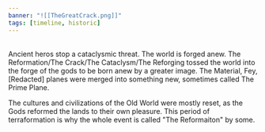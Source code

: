 ```yaml
---
banner: "![[TheGreatCrack.png]]"
tags: [timeline, historic]
---
```

<span  
class='ob-timelines'  
data-date='0-0-0'  
data-title='The Reformation'  
data-class='orange'  
data-img = 'Images/TheGreatCrack.png'  
data-type='range'>  
Ancient heros stop a cataclysmic threat. The world is forged anew. 
</span>
The Reformation/The Crack/The Cataclysm/The Reforging tossed the world into the forge of the gods to be born anew by a greater image. The Material, Fey, [Redacted] planes were merged into something new, sometimes called The Prime Plane. 

The cultures and civilizations of the Old World were mostly reset, as the Gods reformed the lands to their own pleasure. This period of terraformation is why the whole event is called "The Reformaiton" by some.

